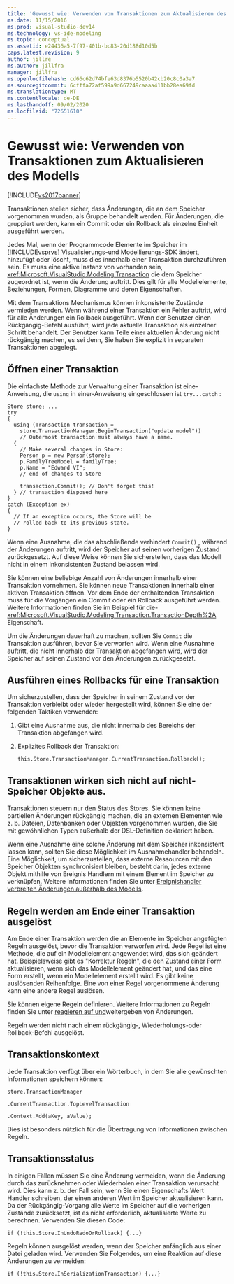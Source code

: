 ```yaml
---
title: 'Gewusst wie: Verwenden von Transaktionen zum Aktualisieren des Modells | Microsoft-Dokumentation'
ms.date: 11/15/2016
ms.prod: visual-studio-dev14
ms.technology: vs-ide-modeling
ms.topic: conceptual
ms.assetid: e24436a5-7f97-401b-bc83-20d188d10d5b
caps.latest.revision: 9
author: jillre
ms.author: jillfra
manager: jillfra
ms.openlocfilehash: cd66c62d74bfe63d8376b5520b42cb20c8c0a3a7
ms.sourcegitcommit: 6cfffa72af599a9d667249caaaa411bb28ea69fd
ms.translationtype: MT
ms.contentlocale: de-DE
ms.lasthandoff: 09/02/2020
ms.locfileid: "72651610"
---
```

# <a name="how-to-use-transactions-to-update-the-model"></a>Gewusst wie: Verwenden von Transaktionen zum Aktualisieren des Modells
[!INCLUDE[vs2017banner](../includes/vs2017banner.md)]

Transaktionen stellen sicher, dass Änderungen, die an dem Speicher vorgenommen wurden, als Gruppe behandelt werden. Für Änderungen, die gruppiert werden, kann ein Commit oder ein Rollback als einzelne Einheit ausgeführt werden.

 Jedes Mal, wenn der Programmcode Elemente im Speicher im [!INCLUDE[vsprvs](../includes/vsprvs-md.md)] Visualisierungs-und Modellierungs-SDK ändert, hinzufügt oder löscht, muss dies innerhalb einer Transaktion durchzuführen sein. Es muss eine aktive Instanz von vorhanden sein, <xref:Microsoft.VisualStudio.Modeling.Transaction> die dem Speicher zugeordnet ist, wenn die Änderung auftritt. Dies gilt für alle Modellelemente, Beziehungen, Formen, Diagramme und deren Eigenschaften.

 Mit dem Transaktions Mechanismus können inkonsistente Zustände vermieden werden. Wenn während einer Transaktion ein Fehler auftritt, wird für alle Änderungen ein Rollback ausgeführt. Wenn der Benutzer einen Rückgängig-Befehl ausführt, wird jede aktuelle Transaktion als einzelner Schritt behandelt. Der Benutzer kann Teile einer aktuellen Änderung nicht rückgängig machen, es sei denn, Sie haben Sie explizit in separaten Transaktionen abgelegt.

## <a name="opening-a-transaction"></a>Öffnen einer Transaktion
 Die einfachste Methode zur Verwaltung einer Transaktion ist eine-Anweisung, die `using` in einer-Anweisung eingeschlossen ist `try...catch` :

```
Store store; ...
try
{
  using (Transaction transaction =
    store.TransactionManager.BeginTransaction("update model"))
    // Outermost transaction must always have a name.
  {
    // Make several changes in Store:
    Person p = new Person(store);
    p.FamilyTreeModel = familyTree;
    p.Name = "Edward VI";
    // end of changes to Store

    transaction.Commit(); // Don't forget this!
  } // transaction disposed here
}
catch (Exception ex)
{
  // If an exception occurs, the Store will be
  // rolled back to its previous state.
}
```

 Wenn eine Ausnahme, die das abschließende verhindert `Commit()` , während der Änderungen auftritt, wird der Speicher auf seinen vorherigen Zustand zurückgesetzt. Auf diese Weise können Sie sicherstellen, dass das Modell nicht in einem inkonsistenten Zustand belassen wird.

 Sie können eine beliebige Anzahl von Änderungen innerhalb einer Transaktion vornehmen. Sie können neue Transaktionen innerhalb einer aktiven Transaktion öffnen. Vor dem Ende der enthaltenden Transaktion muss für die Vorgängen ein Commit oder ein Rollback ausgeführt werden. Weitere Informationen finden Sie im Beispiel für die- <xref:Microsoft.VisualStudio.Modeling.Transaction.TransactionDepth%2A> Eigenschaft.

 Um die Änderungen dauerhaft zu machen, sollten Sie `Commit` die Transaktion ausführen, bevor Sie verworfen wird. Wenn eine Ausnahme auftritt, die nicht innerhalb der Transaktion abgefangen wird, wird der Speicher auf seinen Zustand vor den Änderungen zurückgesetzt.

## <a name="rolling-back-a-transaction"></a>Ausführen eines Rollbacks für eine Transaktion
 Um sicherzustellen, dass der Speicher in seinem Zustand vor der Transaktion verbleibt oder wieder hergestellt wird, können Sie eine der folgenden Taktiken verwenden:

1. Gibt eine Ausnahme aus, die nicht innerhalb des Bereichs der Transaktion abgefangen wird.

2. Explizites Rollback der Transaktion:

    ```
    this.Store.TransactionManager.CurrentTransaction.Rollback();
    ```

## <a name="transactions-do-not-affect-non-store-objects"></a>Transaktionen wirken sich nicht auf nicht-Speicher Objekte aus.
 Transaktionen steuern nur den Status des Stores. Sie können keine partiellen Änderungen rückgängig machen, die an externen Elementen wie z. b. Dateien, Datenbanken oder Objekten vorgenommen wurden, die Sie mit gewöhnlichen Typen außerhalb der DSL-Definition deklariert haben.

 Wenn eine Ausnahme eine solche Änderung mit dem Speicher inkonsistent lassen kann, sollten Sie diese Möglichkeit im Ausnahmehandler behandeln. Eine Möglichkeit, um sicherzustellen, dass externe Ressourcen mit den Speicher Objekten synchronisiert bleiben, besteht darin, jedes externe Objekt mithilfe von Ereignis Handlern mit einem Element im Speicher zu verknüpfen. Weitere Informationen finden Sie unter [Ereignishandler verbreiten Änderungen außerhalb des Modells](../modeling/event-handlers-propagate-changes-outside-the-model.md).

## <a name="rules-fire-at-the-end-of-a-transaction"></a>Regeln werden am Ende einer Transaktion ausgelöst
 Am Ende einer Transaktion werden die an Elemente im Speicher angefügten Regeln ausgelöst, bevor die Transaktion verworfen wird. Jede Regel ist eine Methode, die auf ein Modellelement angewendet wird, das sich geändert hat. Beispielsweise gibt es "Korrektur Regeln", die den Zustand einer Form aktualisieren, wenn sich das Modellelement geändert hat, und das eine Form erstellt, wenn ein Modellelement erstellt wird. Es gibt keine auslösenden Reihenfolge. Eine von einer Regel vorgenommene Änderung kann eine andere Regel auslösen.

 Sie können eigene Regeln definieren. Weitere Informationen zu Regeln finden Sie unter [reagieren auf und](../modeling/responding-to-and-propagating-changes.md)weitergeben von Änderungen.

 Regeln werden nicht nach einem rückgängig-, Wiederholungs-oder Rollback-Befehl ausgelöst.

## <a name="transaction-context"></a>Transaktionskontext
 Jede Transaktion verfügt über ein Wörterbuch, in dem Sie alle gewünschten Informationen speichern können:

 `store.TransactionManager`

 `.CurrentTransaction.TopLevelTransaction`

 `.Context.Add(aKey, aValue);`

 Dies ist besonders nützlich für die Übertragung von Informationen zwischen Regeln.

## <a name="transaction-state"></a>Transaktionsstatus
 In einigen Fällen müssen Sie eine Änderung vermeiden, wenn die Änderung durch das zurücknehmen oder Wiederholen einer Transaktion verursacht wird. Dies kann z. b. der Fall sein, wenn Sie einen Eigenschafts Wert Handler schreiben, der einen anderen Wert im Speicher aktualisieren kann. Da der Rückgängig-Vorgang alle Werte im Speicher auf die vorherigen Zustände zurücksetzt, ist es nicht erforderlich, aktualisierte Werte zu berechnen. Verwenden Sie diesen Code:

```
if (!this.Store.InUndoRedoOrRollback) {...}
```

 Regeln können ausgelöst werden, wenn der Speicher anfänglich aus einer Datei geladen wird. Verwenden Sie Folgendes, um eine Reaktion auf diese Änderungen zu vermeiden:

```
if (!this.Store.InSerializationTransaction) {...}

```
